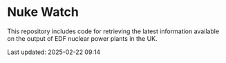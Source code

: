 # Nuke Watch

This repository includes code for retrieving the latest information available on the output of EDF nuclear power plants in the UK.

Last updated: 2025-02-22 09:14